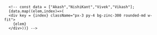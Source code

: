       
      <!-- const data = ["Akash","NishiKant","Vivek","Vikash"];
      {data.map((elem,index)=>(
      <div key = {index} className="px-3 py-4 bg-zinc-300 rounded-md w-fit">
        {elem}
      </div>))} -->